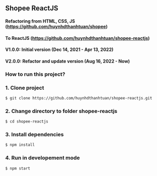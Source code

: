 ## Shopee ReactJS

#### Refactoring from HTML, CSS, JS (https://github.com/huynhdthanhtuan/shopee)

#### To ReactJS (https://github.com/huynhdthanhtuan/shopee-reactjs)

#### V1.0.0: Initial version (Dec 14, 2021 - Apr 13, 2022)

#### V2.0.0: Refactor and update version (Aug 16, 2022 - Now)

### How to run this project?

### 1. Clone project

```bash
$ git clone https://github.com/huynhdthanhtuan/shopee-reactjs.git
```

### 2. Change directory to folder shopee-reactjs

```bash
$ cd shopee-reactjs
```

### 3. Install dependencies

```bash
$ npm install
```

### 4. Run in developement mode

```bash
$ npm start
```
